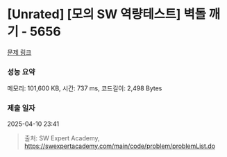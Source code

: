 # [Unrated] [모의 SW 역량테스트] 벽돌 깨기 - 5656 

[문제 링크](https://swexpertacademy.com/main/code/problem/problemDetail.do?contestProbId=AWXRQm6qfL0DFAUo) 

### 성능 요약

메모리: 101,600 KB, 시간: 737 ms, 코드길이: 2,498 Bytes

### 제출 일자

2025-04-10 23:41



> 출처: SW Expert Academy, https://swexpertacademy.com/main/code/problem/problemList.do